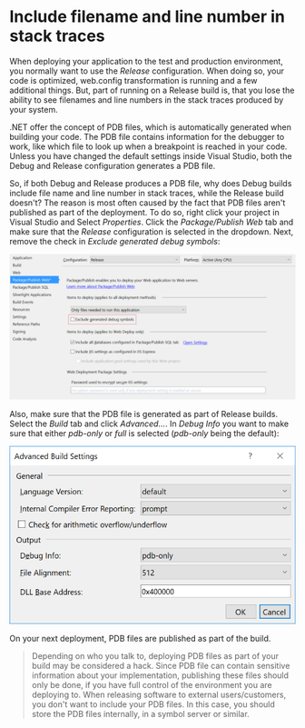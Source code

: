 # Include filename and line number in stack traces

When deploying your application to the test and production environment, you normally want to use the _Release_ configuration. When doing so, your code is optimized, web.config transformation is running and a few additional things. But, part of running on a Release build is, that you lose the ability to see filenames and line numbers in the stack traces produced by your system.

.NET offer the concept of PDB files, which is automatically generated when building your code. The PDB file contains information for the debugger to work, like which file to look up when a breakpoint is reached in your code. Unless you have changed the default settings inside Visual Studio, both the Debug and Release configuration generates a PDB file.

So, if both Debug and Release produces a PDB file, why does Debug builds include file name and line number in stack traces, while the Release build doesn't? The reason is most often caused by the fact that PDB files aren't published as part of the deployment. To do so, right click your project in Visual Studio and Select _Properties_. Click the _Package/Publish Web_ tab and make sure that the _Release_ configuration is selected in the dropdown. Next, remove the check in _Exclude generated debug symbols_:

![Exclude generated debug symbols](images/exclude_generated_debug_symbols.png)

Also, make sure that the PDB file is generated as part of Release builds. Select the _Build_ tab and click _Advanced..._. In _Debug Info_ you want to make sure that either _pdb-only_ or _full_ is selected (_pdb-only_ being the default):

![Advanced build settings](images/advanced_build_settings.png)

On your next deployment, PDB files are published as part of the build.

> Depending on who you talk to, deploying PDB files as part of your build may be considered a hack. Since PDB file can contain sensitive information about your implementation, publishing these files should only be done, if you have full control of the environment you are deploying to. When releasing software to external users/customers, you don't want to include your PDB files. In this case, you should store the PDB files internally, in a symbol server or similar.